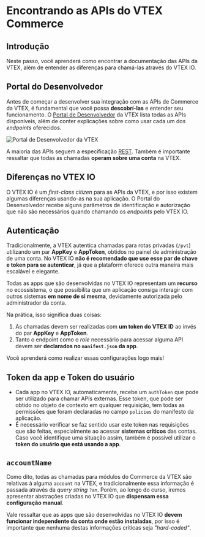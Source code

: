 # Encontrando as APIs do VTEX Commerce

## Introdução

Neste passo, você aprenderá como encontrar a documentação das APIs da VTEX, além de entender as diferenças para chamá-las através do VTEX IO.

## Portal do Desenvolvedor

Antes de começar a desenvolver sua integração com as APIs de Commerce da VTEX, é fundamental que você possa **descobrí-las** e entender seu funcionamento. O [Portal de Desenvolvedor](https://developers.vtex.com/reference/get-to-know-vtex-apis) da VTEX lista todas as APIs disponíveis, além de conter explicações sobre como usar cada um dos _endpoints_ oferecidos.

![Portal de Desenvolvedor da VTEX](https://user-images.githubusercontent.com/18706156/92934603-0f3be080-f41e-11ea-95f7-34f0238a8d96.png) 

A maioria das APIs seguem a especificação [REST](https://en.wikipedia.org/wiki/Representational_state_transfer). Também é importante ressaltar que todas as chamadas **operam sobre uma conta** na VTEX.

## Diferenças no VTEX IO

O VTEX IO é um *first-class citizen* para as APIs da VTEX, e por isso existem algumas diferenças usando-as na sua aplicação. O Portal do Desenvolvedor recebe alguns parâmetros de identificação e autorização que não são necessários quando chamando os *endpoints* pelo VTEX IO.

## Autenticação

Tradicionalmente, a VTEX autentica chamadas para rotas privadas (`/pvt`) utilizando um par **AppKey** e **AppToken**, obtidos no painel de administração de uma conta. No VTEX IO **não é recomendado que use esse par de chave e token para se autenticar**, já que a plataform oferece outra maneira mais escalável e elegante.

Todas as apps que são desenvolvidas no VTEX IO representam um **recurso** no ecossistema, o que possibilita que um aplicação consiga interagir com outros sistemas **em nome de si mesma**, devidamente autorizada pelo administrador da conta.

Na prática, isso significa duas coisas:
1. As chamadas devem ser realizadas com **um token do VTEX ID** ao invés do par **AppKey** e **AppToken**.
2. Tanto o endpoint como o *role* necessário para acessar alguma API devem ser **declarados no `manifest.json` da app**. 

Você aprenderá como realizar essas configurações logo mais!

## Token da app e Token do usuário
- Cada app no VTEX IO, automaticamente, recebe um `authToken` que pode ser utilizado para chamar APIs externas. Esse token, que pode ser obtido no objeto de contexto em qualquer requisição, tem todas as permissões que foram declaradas no campo `policies` do manifesto da aplicação.
- É necessário verificar se faz sentido usar este token nas requisições que são feitas, especialmente ao acessar **sistemas críticos** das contas. Caso você identifique uma situação assim, também é possível utilizar o **token do usuário que está usando a app**. 


## `accountName`

Como dito, todas as chamadas para módulos do Commerce da VTEX são relativas à alguma `account` na VTEX, e tradicionalmente essa informação é passada através da *query string* `?an`. Porém, ao longo do curso, iremos apresentar abstrações criadas no VTEX IO que **dispensam essa configuração manual**.

Vale ressaltar que as apps que são desenvolvidas no VTEX IO **devem funcionar independente da conta onde estão instaladas**, por isso é importante que nenhuma destas informações críticas seja *"hard-coded"*.